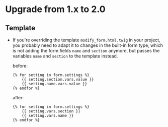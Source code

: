 # Upgrade from 1.x to 2.0

## Template

- If you're overriding the template `modify_form.html.twig` in your project, you probably need to adapt it to changes in the built-in form type, which is not adding the form fields `name` and `section` anymore, but passes the variables `name` and `section` to the template instead.

	before:
	```twig
	{% for setting in form.settings %}
		{{ setting.section.vars.value }}
		{{ setting.name.vars.value }}
	{% endfor %}
	```

	after:
	```twig
	{% for setting in form.settings %}
		{{ setting.vars.section }}
		{{ setting.vars.name }}
	{% endfor %}
	```

